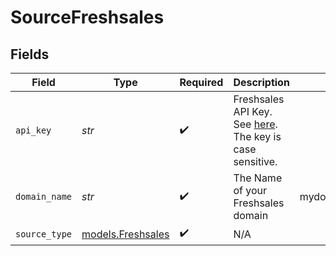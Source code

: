 # SourceFreshsales


## Fields

| Field                                                                                                                                                                   | Type                                                                                                                                                                    | Required                                                                                                                                                                | Description                                                                                                                                                             | Example                                                                                                                                                                 |
| ----------------------------------------------------------------------------------------------------------------------------------------------------------------------- | ----------------------------------------------------------------------------------------------------------------------------------------------------------------------- | ----------------------------------------------------------------------------------------------------------------------------------------------------------------------- | ----------------------------------------------------------------------------------------------------------------------------------------------------------------------- | ----------------------------------------------------------------------------------------------------------------------------------------------------------------------- |
| `api_key`                                                                                                                                                               | *str*                                                                                                                                                                   | :heavy_check_mark:                                                                                                                                                      | Freshsales API Key. See <a href="https://crmsupport.freshworks.com/support/solutions/articles/50000002503-how-to-find-my-api-key-">here</a>. The key is case sensitive. |                                                                                                                                                                         |
| `domain_name`                                                                                                                                                           | *str*                                                                                                                                                                   | :heavy_check_mark:                                                                                                                                                      | The Name of your Freshsales domain                                                                                                                                      | mydomain.myfreshworks.com                                                                                                                                               |
| `source_type`                                                                                                                                                           | [models.Freshsales](../models/freshsales.md)                                                                                                                            | :heavy_check_mark:                                                                                                                                                      | N/A                                                                                                                                                                     |                                                                                                                                                                         |